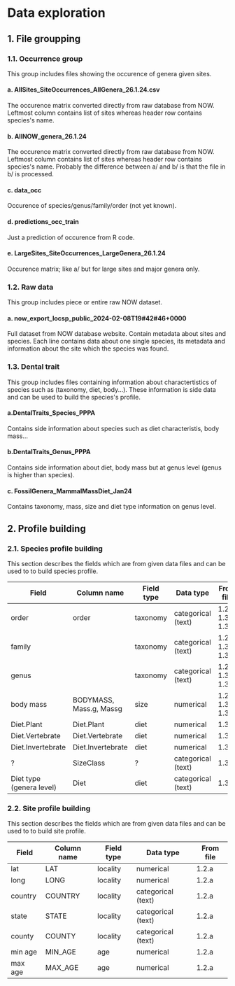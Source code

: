 # Data exploration

## 1. File groupping

### 1.1. Occurrence group

This group includes files showing the occurence of genera given sites.

#### a. AllSites_SiteOccurrences_AllGenera_26.1.24.csv

The occurence matrix converted directly from raw database from NOW. Leftmost column contains list of sites whereas header row contains species's name.

#### b. AllNOW_genera_26.1.24

The occurence matrix converted directly from raw database from NOW. Leftmost column contains list of sites whereas header row contains species's name. Probably the difference between a/ and b/ is that the file in b/ is processed.

#### c. data_occ

Occurence of species/genus/family/order (not yet known).

#### d. predictions_occ_train

Just a prediction of occurence from R code.

#### e. LargeSites_SiteOccurrences_LargeGenera_26.1.24

Occurence matrix; like a/ but for large sites and major genera only.

### 1.2. Raw data

This group includes piece or entire raw NOW dataset.

#### a. now_export_locsp_public_2024-02-08T19#42#46+0000

Full dataset from NOW database website. Contain metadata about sites and species. Each line contains data about one single species, its metadata and information about the site which the species was found.

### 1.3. Dental trait

This group includes files containing information about charactertistics of species such as (taxonomy, diet, body...). These information is side data and can be used to build the species's profile.

#### a.DentalTraits_Species_PPPA

Contains side information about species such as diet characteristis, body mass...

#### b.DentalTraits_Genus_PPPA

Contains side information about diet, body mass but at genus level (genus is higher than species).

#### c. FossilGenera_MammalMassDiet_Jan24

Contains taxonomy, mass, size and diet type information on genus level.

## 2. Profile building

### 2.1. Species profile building

This section describes the fields which are from given data files and can be used to to build species profile.

| Field                    | Column name             | Field type | Data type          | From file           |
| ------------------------ | ----------------------- | ---------- | ------------------ | ------------------- |
| order                    | order                   | taxonomy   | categorical (text) | 1.2.a, 1.3.a, 1.3.c |
| family                   |                         | taxonomy   | categorical (text) | 1.2.a, 1.3.a, 1.3.c |
| genus                    |                         | taxonomy   | categorical (text) | 1.2.a, 1.3.a, 1.3.c |
| body mass                | BODYMASS, Mass.g, Massg | size       | numerical          | 1.2.a, 1.3.a, 1.3.c |
| Diet.Plant               | Diet.Plant              | diet       | numerical          | 1.3.a               |
| Diet.Vertebrate          | Diet.Vertebrate         | diet       | numerical          | 1.3.a               |
| Diet.Invertebrate        | Diet.Invertebrate       | diet       | numerical          | 1.3.a               |
| ?                        | SizeClass               | ?          | categorical (text) | 1.3.c               |
| Diet type (genera level) | Diet                    | diet       | categorical (text) | 1.3.c               |

### 2.2. Site profile building

This section describes the fields which are from given data files and can be used to to build site profile.

| Field   | Column name | Field type | Data type          | From file |
| ------- | ----------- | ---------- | ------------------ | --------- |
| lat     | LAT         | locality   | numerical          | 1.2.a     |
| long    | LONG        | locality   | numerical          | 1.2.a     |
| country | COUNTRY     | locality   | categorical (text) | 1.2.a     |
| state   | STATE       | locality   | categorical (text) | 1.2.a     |
| county  | COUNTY      | locality   | categorical (text) | 1.2.a     |
| min age | MIN_AGE     | age        | numerical          | 1.2.a     |
| max age | MAX_AGE     | age        | numerical          | 1.2.a     |
